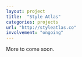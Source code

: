 ```yaml
---
layout: project
title:  "Style Atlas"
categories: projects
url: "http://styleatlas.co"
involvement: "ongoing"
---
```


More to come soon.
